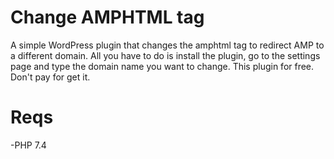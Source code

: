 # Change AMPHTML tag
A simple WordPress plugin that changes the amphtml tag to redirect AMP to a different domain. All you have to do is install the plugin, go to the settings page and type the domain name you want to change.
  This plugin for free. Don't pay for get it.
# Reqs
-PHP 7.4
